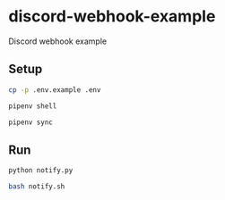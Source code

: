 # discord-webhook-example
Discord webhook example

## Setup

```bash
cp -p .env.example .env
```

```bash
pipenv shell
```

```bash
pipenv sync
```

## Run

```bash
python notify.py
```

```bash
bash notify.sh
```
